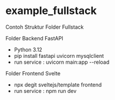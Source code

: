 # example_fullstack
Contoh Struktur Folder Fullstack

Folder Backend FastAPI
- Python 3.12
- pip install fastapi uvicorn mysqlclient
- run service : uvicorn main:app --reload

Folder Frontend Svelte
- npx degit sveltejs/template frontend
- run service : npm run dev
